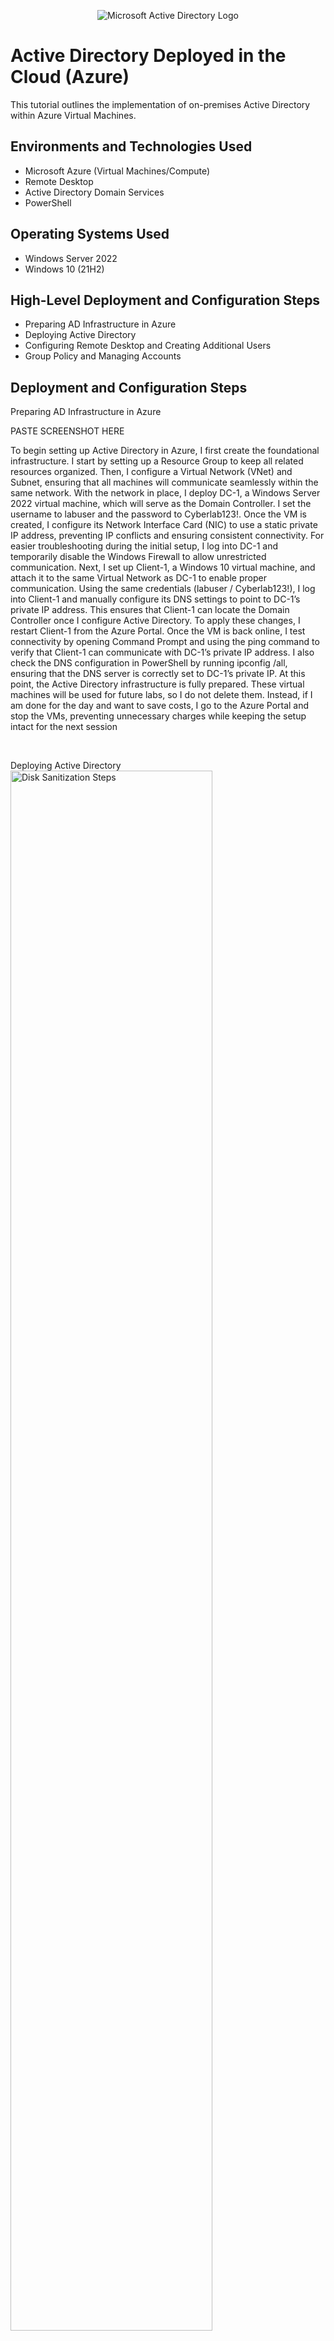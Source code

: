 
<p align="center">
<img src="https://i.imgur.com/pU5A58S.png" alt="Microsoft Active Directory Logo"/>
</p>

<h1> Active Directory Deployed in the Cloud (Azure)</h1>
This tutorial outlines the implementation of on-premises Active Directory within Azure Virtual Machines.<br />

<h2>Environments and Technologies Used</h2>

- Microsoft Azure (Virtual Machines/Compute)
- Remote Desktop
- Active Directory Domain Services
- PowerShell

<h2>Operating Systems Used </h2>

- Windows Server 2022
- Windows 10 (21H2)

<h2>High-Level Deployment and Configuration Steps</h2>

- Preparing AD Infrastructure in Azure
- Deploying Active Directory
- Configuring Remote Desktop and Creating Additional Users
- Group Policy and Managing Accounts 
  
<h2>Deployment and Configuration Steps</h2>

<p>
  Preparing AD Infrastructure in Azure
 <p></p>
PASTE SCREENSHOT HERE
<p>
To begin setting up Active Directory in Azure, I first create the foundational infrastructure. I start by setting up a Resource Group to keep all related resources organized. Then, I configure a Virtual Network (VNet) and Subnet, ensuring that all machines will communicate seamlessly within the same network. With the network in place, I deploy DC-1, a Windows Server 2022 virtual machine, which will serve as the Domain Controller. I set the username to labuser and the password to Cyberlab123!. Once the VM is created, I configure its Network Interface Card (NIC) to use a static private IP address, preventing IP conflicts and ensuring consistent connectivity. For easier troubleshooting during the initial setup, I log into DC-1 and temporarily disable the Windows Firewall to allow unrestricted communication.
Next, I set up Client-1, a Windows 10 virtual machine, and attach it to the same Virtual Network as DC-1 to enable proper communication. Using the same credentials (labuser / Cyberlab123!), I log into Client-1 and manually configure its DNS settings to point to DC-1’s private IP address. This ensures that Client-1 can locate the Domain Controller once I configure Active Directory. To apply these changes, I restart Client-1 from the Azure Portal. Once the VM is back online, I test connectivity by opening Command Prompt and using the ping command to verify that Client-1 can communicate with DC-1’s private IP address. I also check the DNS configuration in PowerShell by running ipconfig /all, ensuring that the DNS server is correctly set to DC-1’s private IP.
At this point, the Active Directory infrastructure is fully prepared. These virtual machines will be used for future labs, so I do not delete them. Instead, if I am done for the day and want to save costs, I go to the Azure Portal and stop the VMs, preventing unnecessary charges while keeping the setup intact for the next session</p>
<br />

<p>
Deploying Active Directory
<br />


<img src="https://i.imgur.com/DJmEXEB.png" height="80%" width="80%" alt="Disk Sanitization Steps"/>
</p>
<p>
To continue setting up Active Directory, I first ensure that DC-1 and Client-1 are powered on in the Azure Portal if they were previously stopped. I begin by logging into DC-1 and installing Active Directory Domain Services (AD DS). Once the installation is complete, I promote DC-1 as a Domain Controller and create a new forest with the domain name mydomain.com (which I remember for future use). After the system restarts, I log back into DC-1 using mydomain.com\labuser. Next, I create a Domain Admin user by opening Active Directory Users and Computers (ADUC) and setting up two Organizational Units (OUs): _EMPLOYEES for standard user accounts and _ADMINS for administrative users. I then create a new user, Jane Doe, with the username jane_admin and the password Cyberlab123!, adding her to the Domain Admins Security Group to grant administrative privileges. To apply these changes, I log out and then log back into DC-1 as mydomain.com\jane_admin, which will now serve as my primary admin account.
With Active Directory deployed, I proceed to join Client-1 to the domain mydomain.com. Since Client-1’s DNS settings are already configured to point to DC-1’s private IP address, I log into Client-1 as the local admin (labuser) and manually join it to the domain, which triggers an automatic restart. Once Client-1 reboots, I return to DC-1, open ADUC, and verify that Client-1 appears under the domain. To keep devices organized, I create a new _CLIENTS OU and move Client-1 into it. Now that Active Directory is fully operational, I ensure my domain is functioning correctly. If I am done for the day, I navigate to the Azure Portal and stop the VMs to minimize costs while keeping the setup intact for future labs.</p>
<br />

<p>
<img src="https://i.imgur.com/DJmEXEB.png" height="80%" width="80%" alt="Disk Sanitization Steps"/>
</p>
<p>
Lorem ipsum dolor sit amet, consectetur adipiscing elit, sed do eiusmod tempor incididunt ut labore et dolore magna aliqua. Ut enim ad minim veniam, quis nostrud exercitation ullamco laboris nisi ut aliquip ex ea commodo consequat. Duis aute irure dolor in reprehenderit in voluptate velit esse cillum dolore eu fugiat nulla pariatur.
</p>
<br />
